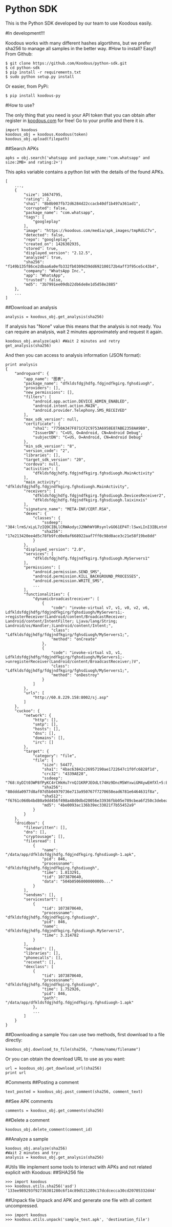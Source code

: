 # Python SDK
This is the Python SDK developed by our team to use Koodous easily.

#In development!!!

Koodous works with many different hashes algortihms, but we prefer sha256 to manage all samples in the better way.
#How to install?
Easy!!
From Github:
```
$ git clone https://github.com/Koodous/python-sdk.git
$ cd python-sdk
$ pip install -r requirements.txt
$ sudo python setup.py install
```

Or easier, from PyPi:
```
$ pip install koodous-py
```

#How to use?

The only thing that you need is your API token that you can obtain after register in [koodous.com](https://koodous.com) for free!
Go to your profile and there it is.
```
import koodous
koodous_obj = koodous.Koodous(token)
koodous_obj.upload(filepath)
```
##Search APKs
```
apks = obj.search('whatsapp and package_name:"com.whatsapp" and size:2MB+ and rating:2+')
```
This apks variable contains a python list with the details of the found APKs.
```
[   
    ...,
    {
        "size": 16674795,
        "rating": 2,
        "sha1": "8b0b907fb72d6284d22ccacb40df1b497a361ad1",
        "corrupted": false,
        "package_name": "com.whatsapp",
        "tags": [
            "googleplay"
        ],
        "image": "https://koodous.com/media/apk_images/tmpRdiC7v",
        "detected": false,
        "repo": "googleplay",
        "created_on": 1426302935,
        "stored": true,
        "displayed_version": "2.12.5",
        "analyzed": true,
        "sha256": "f149b135f86ce2dbaa6a0efb332fb0309d39dd692100172b4aff3f95ce5c43b4",
        "company": "WhatsApp Inc.",
        "app": "WhatsApp",
        "trusted": false,
        "md5": "3b7991ee09db22db6de8e1d5d58e2885"
    },
    ...
]
```
##Download an analysis
```
analysis = koodous_obj.get_analysis(sha256)
```
If analysis has "None" value this means that the analysis is not ready. You can require an analysis, wait 2 minutes approximately and request it again.
```
koodous_obj.analyze(apk) #Wait 2 minutes and retry get_analysis(sha256)
```
And then you can access to analysis information (JSON format):
```
print analysis
{
    "androguard": {
        "app_name": "图表",
        "package_name": "dfkldsfdgjhdfg.fdgjndfkgirg.fghsdiuogh",
        "providers": [],
        "new_permissions": [],
        "filters": [
            "android.app.action.DEVICE_ADMIN_ENABLED",
            "android.intent.action.MAIN",
            "android.provider.Telephony.SMS_RECEIVED"
        ],
        "max_sdk_version": null,
        "certificate": {
            "sha1": "7750A347F871CF2C9753A6958E87ABE2358AA9B0",
            "IssuerDN": "C=US, O=Android, CN=Android Debug",
            "subjectDN": "C=US, O=Android, CN=Android Debug"
        },
        "min_sdk_version": "8",
        "version_code": "2",
        "libraries": [],
        "target_sdk_version": "20",
        "cordova": null,
        "activities": [
            "dfkldsfdgjhdfg.fdgjndfkgirg.fghsdiuogh.MainActivity"
        ],
        "main_activity": "dfkldsfdgjhdfg.fdgjndfkgirg.fghsdiuogh.MainActivity",
        "receivers": [
            "dfkldsfdgjhdfg.fdgjndfkgirg.fghsdiuogh.DevicesReceiver2",
            "dfkldsfdgjhdfg.fdgjndfkgirg.fghsdiuogh.laixinxis"
        ],
        "signature_name": "META-INF/CERT.RSA",
        "dexes": {
            "classes": {
                "ssdeep": "384:lrmS/xLyL7zIQ9CIBLlCRWAodycJ2NWhWYORsynlvGO61EP4T:lSwxLInI3IBLntnhPOR2O6Y4T",
                "sha256": "17e213420ee4d5c78fb9fcd0e0af668922aaf7ff0c98d0ace3c21e58f19be8dd"
            }
        },
        "displayed_version": "2.0",
        "services": [
            "dfkldsfdgjhdfg.fdgjndfkgirg.fghsdiuogh.MyServers1"
        ],
        "permissions": [
            "android.permission.SEND_SMS",
            "android.permission.KILL_BACKGROUND_PROCESSES",
            "android.permission.WRITE_SMS",
            ...
        ],
        "functionalities": {
            "dynamicbroadcastreceiver": [
                {
                    "code": "invoke-virtual v7, v1, v0, v2, v6, Ldfkldsfdgjhdfg/fdgjndfkgirg/fghsdiuogh/MyServers1;->registerReceiver(Landroid/content/BroadcastReceiver; Landroid/content/IntentFilter; Ljava/lang/String; Landroid/os/Handler;)Landroid/content/Intent;",
                    "class": "Ldfkldsfdgjhdfg/fdgjndfkgirg/fghsdiuogh/MyServers1;",
                    "method": "onCreate"
                },
                {
                    "code": "invoke-virtual v3, v1, Ldfkldsfdgjhdfg/fdgjndfkgirg/fghsdiuogh/MyServers1;->unregisterReceiver(Landroid/content/BroadcastReceiver;)V",
                    "class": "Ldfkldsfdgjhdfg/fdgjndfkgirg/fghsdiuogh/MyServers1;",
                    "method": "onDestroy"
                }
            ]
        },
        "urls": [
            "http://60.8.229.158:8002/sj.asp"
        ]
    },
    "cuckoo": {
        "network": {
            "http": [],
            "smtp": [],
            "hosts": [],
            "dns": [],
            "domains": [],
            "irc": []
        },
        "target": {
            "category": "file",
            "file": {
                "size": 54477,
                "sha1": "4bac63842c26957190ae1722647c1f0fc6828f1d",
                "crc32": "4339AE28",
                "ssdeep": "768:XyDIt03WP8fPyKC4rCHkHu7rnQJ1KRPJEOdLt74Hz9DncM5WYxwiGM4ywEHfXl+5:ENzPKkO7rIKRPJFdxcBp5X8rEvMjy0r",
                "sha256": "88ddda0977d8af07d5b04979736e713a950767f7270658ead6781e6464631f8a",
                "sha512": "f6761c060b4bd80a9dd456f498a48d0dbd20056e33936fbb05e789cbea6f250c3debeafe2e1923df884b90aa793a5842814c7c30ea79f48666c4618f536a7db5",
                "md5": "4be0093ac136b39ec33021f7b55452a9"
            }
        }
    },
    "droidbox": {
        "fileswritten": [],
        "dns": [],
        "cryptousage": [],
        "filesread": [
            {
                "name": "/data/app/dfkldsfdgjhdfg.fdgjndfkgirg.fghsdiuogh-1.apk",
                "pid": 846,
                "processname": "dfkldsfdgjhdfg.fdgjndfkgirg.fghsdiuogh",
                "time": 1.813291,
                "tid": 1073870640,
                "data": "504b0506000000000b..."
            }
        ],
        "sendsms": [],
        "servicestart": [
            {
                "tid": 1073870640,
                "processname": "dfkldsfdgjhdfg.fdgjndfkgirg.fghsdiuogh",
                "pid": 846,
                "name": "dfkldsfdgjhdfg.fdgjndfkgirg.fghsdiuogh.MyServers1",
                "time": 3.314782
            }
        ],
        "sendnet": [],
        "libraries": [],
        "phonecalls": [],
        "recvnet": [],
        "dexclass": [
            {
                "tid": 1073870640,
                "processname": "dfkldsfdgjhdfg.fdgjndfkgirg.fghsdiuogh",
                "time": 1.752926,
                "pid": 846,
                "path": "/data/app/dfkldsfdgjhdfg.fdgjndfkgirg.fghsdiuogh-1.apk"
            },
            ...
        ]
    }
}
```

##Downloading a sample
You can use two methods, first download to a file directly:
```
koodous_obj.download_to_file(sha256, "/home/name/filename")
```
Or you can obtain the download URL to use as you want:
```
url = koodous_obj.get_download_url(sha256)
print url
```
#Comments
##Posting a comment
```
text_posted = koodous_obj.post_comment(sha256, comment_text)
```
##See APK comments
```
comments = koodous_obj.get_comments(sha256)
```
##Delete a comment
```
koodous_obj.delete_comment(comment_id)
```

##Analyze a sample
```
koodous_obj.analyze(sha256) 
#Wait 2 minutes and try:
analysis = koodous_obj.get_analysis(sha256)
```

#Utils
We implement some tools to interact with APKs and not related explicit with Koodous:
##SHA256 file
```
>>> import koodous
>>> koodous.utils.sha256('asd')
'133ee989293f92736301280c6f14c89d521200c17dcdcecca30cd20705332d44'
```

##Unpack file
Unpack and APK and generate one file with all content uncompressed.
```
>>> import koodous
>>> koodous.utils.unpack('sample_test.apk', 'destination_file')
```
